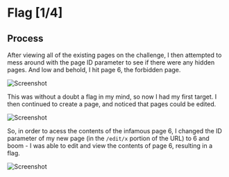 # Flag [1/4]

## Process

After viewing all of the existing pages on the challenge, I then attempted to mess around with the page ID parameter to see if there were any hidden pages. And low and behold, I hit page 6, the forbidden page.

![Screenshot](https://i.imgur.com/qD93Eri.png)

This was without a doubt a flag in my mind, so now I had my first target. I then continued to create a page, and noticed that pages could be edited. 

![Screenshot](https://i.imgur.com/kFNq3rq.png)

So, in order to acess the contents of the infamous page 6, I changed the ID parameter of my new page (in the ```/edit/x``` portion of the URL) to 6 and boom - I was able to edit and view the contents of page 6, resulting in a flag.

![Screenshot](https://i.imgur.com/v3QbMYQ.png)
